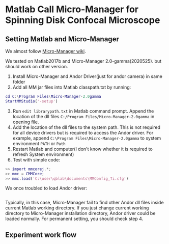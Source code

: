 # Matlab Call Micro-Manager for Spinning Disk Confocal Microscope


## Setting Matlab and Micro-Manager
We almost follow [Micro-Manager wiki](https://micro-manager.org/wiki/Matlab_Configuration).

We tested on Matlab2017b and Micro-Manager 2.0-gamma(2020525). but should work
on other version.

1. Install Micro-Manager and Andor Driver(just for andor camera) in same folder
2. Add all MM jar files into Matlab classpath.txt by running:
```matlab
cd C:\Program Files\Micro-Manager-2.0gamma
StartMMStudio('-setup')
```
3. Run `edit librarypath.txt` in Matlab command prompt. Append the location of
the dll files
`C:/Program Files/Micro-Manager-2.0gamma` in opening file.
4. Add the location of the dll files to the system path. This is not required
for all device drivers but is required to access the Andor driver. For example,
append `C:\Program Files\Micro-Manager-2.0gamma` to system environment `PATH` or
`Path`
5. Restart Matlab and computer(I don't know whether it is required to refresh
System environment)
6. Test with simple code:
```matlab
>> import mmcorej.*;
>> mmc = CMMCore;
>> mmc.load('C:\user\qblab\documents\MMConfig_Ti.cfg')
```

We once troubled to load Andor driver:
```matlab

```
Typically, in this case, Micro-Manager fail to find other Andor dll files inside
current Matlab working directory. If you just change current working directory
to Micro-Manager installation directory, Andor driver could be loaded normally.
For permanent setting, you should check step 4.

##  Experiment work flow
